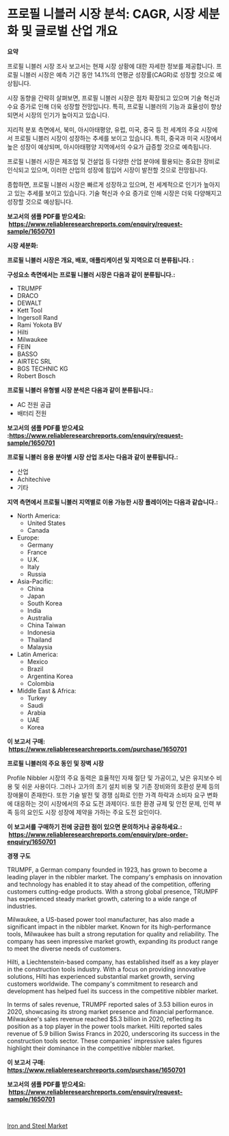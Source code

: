 <p><h1>프로필 니블러 시장 분석: CAGR, 시장 세분화 및 글로벌 산업 개요</h1></p><p><strong>요약</strong></p>
<p><p>프로필 니블러 시장 조사 보고서는 현재 시장 상황에 대한 자세한 정보를 제공합니다. 프로필 니블러 시장은 예측 기간 동안 14.1%의 연평균 성장률(CAGR)로 성장할 것으로 예상됩니다.</p><p>시장 동향을 간략히 살펴보면, 프로필 니블러 시장은 점차 확장되고 있으며 기술 혁신과 수요 증가로 인해 더욱 성장할 전망입니다. 특히, 프로필 니블러의 기능과 효율성이 향상되면서 시장의 인기가 높아지고 있습니다.</p><p>지리적 분포 측면에서, 북미, 아시아태평양, 유럽, 미국, 중국 등 전 세계의 주요 시장에서 프로필 니블러 시장이 성장하는 추세를 보이고 있습니다. 특히, 중국과 미국 시장에서 높은 성장이 예상되며, 아시아태평양 지역에서의 수요가 급증할 것으로 예측됩니다.</p><p>프로필 니블러 시장은 제조업 및 건설업 등 다양한 산업 분야에 활용되는 중요한 장비로 인식되고 있으며, 이러한 산업의 성장에 힘입어 시장이 발전할 것으로 전망됩니다.</p><p>종합하면, 프로필 니블러 시장은 빠르게 성장하고 있으며, 전 세계적으로 인기가 높아지고 있는 추세를 보이고 있습니다. 기술 혁신과 수요 증가로 인해 시장은 더욱 다양해지고 성장할 것으로 예상됩니다.</p></p>
<p><strong>보고서의 샘플 PDF를 받으세요: &nbsp;<a href="https://www.reliableresearchreports.com/enquiry/request-sample/1650701">https://www.reliableresearchreports.com/enquiry/request-sample/1650701</a></strong></p>
<p><strong>시장 세분화:</strong></p>
<p><strong> 프로필 니블러 시장은 개요, 배포, 애플리케이션 및 지역으로 더 분류됩니다. :</strong></p>
<p><strong>구성요소 측면에서는 프로필 니블러 시장은 다음과 같이 분류됩니다.:</strong></p>
<p><ul><li>TRUMPF</li><li>DRACO</li><li>DEWALT</li><li>Kett Tool</li><li>Ingersoll Rand</li><li>Rami Yokota BV</li><li>Hilti</li><li>Milwaukee</li><li>FEIN</li><li>BASSO</li><li>AIRTEC SRL</li><li>BGS TECHNIC KG</li><li>Robert Bosch</li></ul></p>
<p><strong> 프로필 니블러 유형별 시장 분석은 다음과 같이 분류됩니다.:</strong></p>
<p><ul><li>AC 전원 공급</li><li>배터리 전원</li></ul></p>
<p><strong>보고서의 샘플 PDF를 받으세요 :<a href="https://www.reliableresearchreports.com/enquiry/request-sample/1650701">https://www.reliableresearchreports.com/enquiry/request-sample/1650701</a></strong></p>
<p><strong> 프로필 니블러 응용 분야별 시장 산업 조사는 다음과 같이 분류됩니다.:</strong></p>
<p><ul><li>산업</li><li>Achitechive</li><li>기타</li></ul></p>
<p><strong>지역 측면에서 프로필 니블러 지역별로 이용 가능한 시장 플레이어는 다음과 같습니다.:</strong></p>
<p><ul>
    <li>
        North America:
        <ul>
            <li>United States</li>
            <li>Canada</li>
        </ul>
    </li>
    <li>
        Europe:
        <ul>
            <li>Germany</li>
            <li>France</li>
            <li>U.K.</li>
            <li>Italy</li>
            <li>Russia</li>
        </ul>
    </li>
    <li>
        Asia-Pacific:
        <ul>
            <li>China</li>
            <li>Japan</li>
            <li>South Korea</li>
            <li>India</li>
            <li>Australia</li>
            <li>China Taiwan</li>
            <li>Indonesia</li>
            <li>Thailand</li>
            <li>Malaysia</li>
        </ul>
    </li>
    <li>
        Latin America:
        <ul>
            <li>Mexico</li>
            <li>Brazil</li>
            <li>Argentina Korea</li>
            <li>Colombia</li>
        </ul>
    </li>
    <li>
        Middle East & Africa:
        <ul>
            <li>Turkey</li>
            <li>Saudi</li>
            <li>Arabia</li>
            <li>UAE</li>
            <li>Korea</li>
        </ul>
    </li>
    </ul></p>
<p><strong>이 보고서 구매: &nbsp;<a href="https://www.reliableresearchreports.com/purchase/1650701">https://www.reliableresearchreports.com/purchase/1650701</a></strong></p>
<p><strong>프로필 니블러의 주요 동인 및 장벽 시장</strong></p>
<p><p>Profile Nibbler 시장의 주요 동력은 효율적인 자재 절단 및 가공이고, 낮은 유지보수 비용 및 쉬운 사용이다. 그러나 고가의 초기 설치 비용 및 기존 장비와의 호환성 문제 등의 장애물이 존재한다. 또한 기술 발전 및 경쟁 심화로 인한 가격 하락과 소비자 요구 변화에 대응하는 것이 시장에서의 주요 도전 과제이다. 또한 환경 규제 및 안전 문제, 인력 부족 등의 요인도 시장 성장에 제약을 가하는 주요 도전 요인이다.</p></p>
<p><strong>이 보고서를 구매하기 전에 궁금한 점이 있으면 문의하거나 공유하세요.: &nbsp;<a href="https://www.reliableresearchreports.com/enquiry/pre-order-enquiry/1650701">https://www.reliableresearchreports.com/enquiry/pre-order-enquiry/1650701</a></strong></p>
<p><strong>경쟁 구도</strong></p>
<p><p>TRUMPF, a German company founded in 1923, has grown to become a leading player in the nibbler market. The company's emphasis on innovation and technology has enabled it to stay ahead of the competition, offering customers cutting-edge products. With a strong global presence, TRUMPF has experienced steady market growth, catering to a wide range of industries.</p><p>Milwaukee, a US-based power tool manufacturer, has also made a significant impact in the nibbler market. Known for its high-performance tools, Milwaukee has built a strong reputation for quality and reliability. The company has seen impressive market growth, expanding its product range to meet the diverse needs of customers.</p><p>Hilti, a Liechtenstein-based company, has established itself as a key player in the construction tools industry. With a focus on providing innovative solutions, Hilti has experienced substantial market growth, serving customers worldwide. The company's commitment to research and development has helped fuel its success in the competitive nibbler market.</p><p>In terms of sales revenue, TRUMPF reported sales of 3.53 billion euros in 2020, showcasing its strong market presence and financial performance. Milwaukee's sales revenue reached $5.3 billion in 2020, reflecting its position as a top player in the power tools market. Hilti reported sales revenue of 5.9 billion Swiss Francs in 2020, underscoring its success in the construction tools sector. These companies' impressive sales figures highlight their dominance in the competitive nibbler market.</p></p>
<p><strong>이 보고서 구매: &nbsp; <a href="https://www.reliableresearchreports.com/purchase/1650701">https://www.reliableresearchreports.com/purchase/1650701</a></strong></p>
<p><strong>보고서의 샘플 PDF를 받으세요: &nbsp;<a href="https://www.reliableresearchreports.com/enquiry/request-sample/1650701">https://www.reliableresearchreports.com/enquiry/request-sample/1650701</a></strong><strong></strong></p>
<p>&nbsp;</p>
<p><p><a href="https://meowing-lemming-dd3.notion.site/Iron-and-Steel-Market-Size-Reflecting-a-Forecast-Till-2031-Market-By-Type-By-Application-and-By-Ge-c25cf73481a74f90ab2f31ec9157e872">Iron and Steel Market</a></p></p>